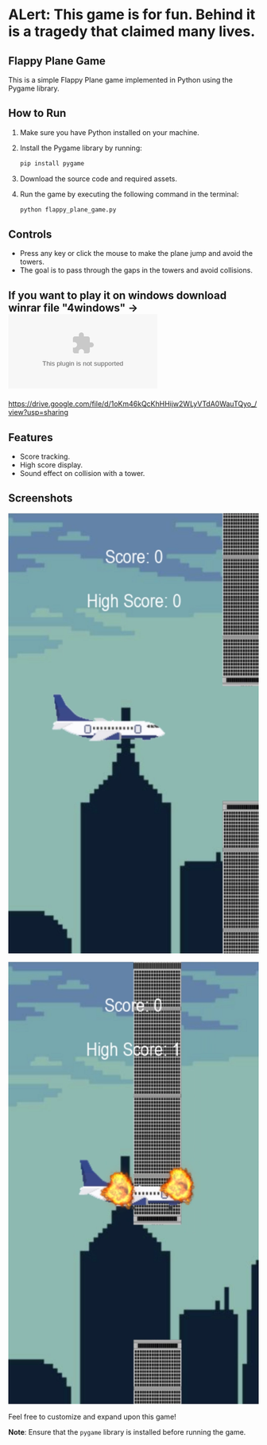 # ALert:  This game is for fun. Behind it is a tragedy that claimed many lives.

## Flappy Plane Game

This is a simple Flappy Plane game implemented in Python using the Pygame library.

## How to Run

1. Make sure you have Python installed on your machine.
2. Install the Pygame library by running:

    ```bash
    pip install pygame
    ```

3. Download the source code and required assets.
4. Run the game by executing the following command in the terminal:

    ```bash
    python flappy_plane_game.py
    ```

## Controls

- Press any key or click the mouse to make the plane jump and avoid the towers.
- The goal is to pass through the gaps in the towers and avoid collisions.

## If you want to play it on windows download winrar file "4windows" ->  ![4windows](4windows.zip)
https://drive.google.com/file/d/1oKm46kQcKhHHijw2WLyVTdA0WauTQyo_/view?usp=sharing

## Features

- Score tracking.
- High score display.
- Sound effect on collision with a tower.

## Screenshots

![Flappy Plane](Screenshots/plane.png)

![Plane Crash](Screenshots/planecrash.png)

Feel free to customize and expand upon this game!

**Note**: Ensure that the `pygame` library is installed before running the game.
